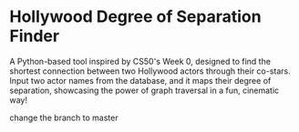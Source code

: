 # Hollywood Degree of Separation Finder
A Python-based tool inspired by CS50's Week 0, designed to find the shortest connection between two Hollywood actors through their co-stars. 
Input two actor names from the database, and it maps their degree of separation, showcasing the power of graph traversal in a fun, cinematic way! 

change the branch to master 
